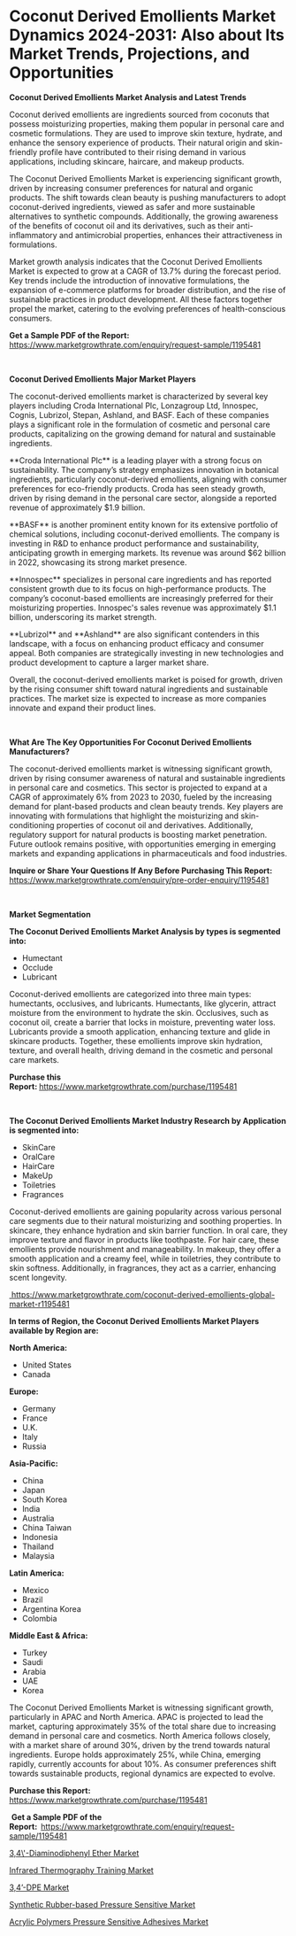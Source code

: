 <p><h1>Coconut Derived Emollients Market Dynamics 2024-2031: Also about Its Market Trends, Projections, and Opportunities</h1></p><p><strong>Coconut Derived Emollients Market Analysis and Latest Trends</strong></p>
<p><p>Coconut derived emollients are ingredients sourced from coconuts that possess moisturizing properties, making them popular in personal care and cosmetic formulations. They are used to improve skin texture, hydrate, and enhance the sensory experience of products. Their natural origin and skin-friendly profile have contributed to their rising demand in various applications, including skincare, haircare, and makeup products.</p><p>The Coconut Derived Emollients Market is experiencing significant growth, driven by increasing consumer preferences for natural and organic products. The shift towards clean beauty is pushing manufacturers to adopt coconut-derived ingredients, viewed as safer and more sustainable alternatives to synthetic compounds. Additionally, the growing awareness of the benefits of coconut oil and its derivatives, such as their anti-inflammatory and antimicrobial properties, enhances their attractiveness in formulations.</p><p>Market growth analysis indicates that the Coconut Derived Emollients Market is expected to grow at a CAGR of 13.7% during the forecast period. Key trends include the introduction of innovative formulations, the expansion of e-commerce platforms for broader distribution, and the rise of sustainable practices in product development. All these factors together propel the market, catering to the evolving preferences of health-conscious consumers.</p></p>
<p><strong>Get a Sample PDF of the Report:&nbsp;</strong> <a href="https://www.marketgrowthrate.com/enquiry/request-sample/1195481">https://www.marketgrowthrate.com/enquiry/request-sample/1195481</a></p>
<p>&nbsp;</p>
<p><strong>Coconut Derived Emollients Major Market Players</strong></p>
<p><p>The coconut-derived emollients market is characterized by several key players including Croda International Plc, Lonzagroup Ltd, Innospec, Cognis, Lubrizol, Stepan, Ashland, and BASF. Each of these companies plays a significant role in the formulation of cosmetic and personal care products, capitalizing on the growing demand for natural and sustainable ingredients.</p><p>**Croda International Plc** is a leading player with a strong focus on sustainability. The company’s strategy emphasizes innovation in botanical ingredients, particularly coconut-derived emollients, aligning with consumer preferences for eco-friendly products. Croda has seen steady growth, driven by rising demand in the personal care sector, alongside a reported revenue of approximately $1.9 billion.</p><p>**BASF** is another prominent entity known for its extensive portfolio of chemical solutions, including coconut-derived emollients. The company is investing in R&D to enhance product performance and sustainability, anticipating growth in emerging markets. Its revenue was around $62 billion in 2022, showcasing its strong market presence.</p><p>**Innospec** specializes in personal care ingredients and has reported consistent growth due to its focus on high-performance products. The company’s coconut-based emollients are increasingly preferred for their moisturizing properties. Innospec's sales revenue was approximately $1.1 billion, underscoring its market strength.</p><p>**Lubrizol** and **Ashland** are also significant contenders in this landscape, with a focus on enhancing product efficacy and consumer appeal. Both companies are strategically investing in new technologies and product development to capture a larger market share.</p><p>Overall, the coconut-derived emollients market is poised for growth, driven by the rising consumer shift toward natural ingredients and sustainable practices. The market size is expected to increase as more companies innovate and expand their product lines.</p></p>
<p>&nbsp;</p>
<p><strong>What Are The Key Opportunities For Coconut Derived Emollients Manufacturers?</strong></p>
<p><p>The coconut-derived emollients market is witnessing significant growth, driven by rising consumer awareness of natural and sustainable ingredients in personal care and cosmetics. This sector is projected to expand at a CAGR of approximately 6% from 2023 to 2030, fueled by the increasing demand for plant-based products and clean beauty trends. Key players are innovating with formulations that highlight the moisturizing and skin-conditioning properties of coconut oil and derivatives. Additionally, regulatory support for natural products is boosting market penetration. Future outlook remains positive, with opportunities emerging in emerging markets and expanding applications in pharmaceuticals and food industries.</p></p>
<p><strong>Inquire or Share Your Questions If Any Before Purchasing This Report:</strong> <a href="https://www.marketgrowthrate.com/enquiry/pre-order-enquiry/1195481">https://www.marketgrowthrate.com/enquiry/pre-order-enquiry/1195481</a></p>
<p>&nbsp;</p>
<p><strong>Market Segmentation</strong></p>
<p><strong>The Coconut Derived Emollients Market Analysis by types is segmented into:</strong></p>
<p><ul><li>Humectant</li><li>Occlude</li><li>Lubricant</li></ul></p>
<p><p>Coconut-derived emollients are categorized into three main types: humectants, occlusives, and lubricants. Humectants, like glycerin, attract moisture from the environment to hydrate the skin. Occlusives, such as coconut oil, create a barrier that locks in moisture, preventing water loss. Lubricants provide a smooth application, enhancing texture and glide in skincare products. Together, these emollients improve skin hydration, texture, and overall health, driving demand in the cosmetic and personal care markets.</p></p>
<p><strong>Purchase this Report:&nbsp;</strong><a href="https://www.marketgrowthrate.com/purchase/1195481">https://www.marketgrowthrate.com/purchase/1195481</a></p>
<p>&nbsp;</p>
<p><strong>The Coconut Derived Emollients Market Industry Research by Application is segmented into:</strong></p>
<p><ul><li>SkinCare</li><li>OralCare</li><li>HairCare</li><li>MakeUp</li><li>Toiletries</li><li>Fragrances</li></ul></p>
<p><p>Coconut-derived emollients are gaining popularity across various personal care segments due to their natural moisturizing and soothing properties. In skincare, they enhance hydration and skin barrier function. In oral care, they improve texture and flavor in products like toothpaste. For hair care, these emollients provide nourishment and manageability. In makeup, they offer a smooth application and a creamy feel, while in toiletries, they contribute to skin softness. Additionally, in fragrances, they act as a carrier, enhancing scent longevity.</p></p>
<p><a href="https://www.marketgrowthrate.com/coconut-derived-emollients-global-market-r1195481">&nbsp;https://www.marketgrowthrate.com/coconut-derived-emollients-global-market-r1195481</a></p>
<p><strong>In terms of Region, the Coconut Derived Emollients Market Players available by Region are:</strong></p>
<p>
    <p> <strong> North America: </strong>
        <ul>
            <li>United States</li>
            <li>Canada</li>
        </ul>
        </p> 
    <p> <strong> Europe: </strong>
        <ul>
            <li>Germany</li>
            <li>France</li>
            <li>U.K.</li>
            <li>Italy</li>
            <li>Russia</li>
        </ul>
        </p> 
    <p> <strong> Asia-Pacific: </strong>
        <ul>
            <li>China</li>
            <li>Japan</li>
            <li>South Korea</li>
            <li>India</li>
            <li>Australia</li>
            <li>China Taiwan</li>
            <li>Indonesia</li>
            <li>Thailand</li>
            <li>Malaysia</li>
        </ul>
        </p> 
    <p> <strong> Latin America: </strong>
        <ul>
            <li>Mexico</li>
            <li>Brazil</li>
            <li>Argentina Korea</li>
            <li>Colombia</li>
        </ul>
        </p> 
    <p> <strong> Middle East & Africa: </strong>
        <ul>
            <li>Turkey</li>
            <li>Saudi</li>
            <li>Arabia</li>
            <li>UAE</li>
            <li>Korea</li>
        </ul>
    </p>
    </p>
<p><p>The Coconut Derived Emollients Market is witnessing significant growth, particularly in APAC and North America. APAC is projected to lead the market, capturing approximately 35% of the total share due to increasing demand in personal care and cosmetics. North America follows closely, with a market share of around 30%, driven by the trend towards natural ingredients. Europe holds approximately 25%, while China, emerging rapidly, currently accounts for about 10%. As consumer preferences shift towards sustainable products, regional dynamics are expected to evolve.</p></p>
<p><strong>Purchase this Report: </strong><a href="https://www.marketgrowthrate.com/purchase/1195481">https://www.marketgrowthrate.com/purchase/1195481</a></p>
<p>&nbsp;<strong>Get a Sample PDF of the Report:&nbsp;&nbsp;</strong><a href="https://www.marketgrowthrate.com/enquiry/request-sample/1195481">https://www.marketgrowthrate.com/enquiry/request-sample/1195481</a></p>
<p><strong></strong></p>
<p><p><a href="https://github.com/bmorecock/Market-Research-Report-List-5/blob/main/34-diaminodiphenyl-ether-market.md">3,4\'-Diaminodiphenyl Ether Market</a></p><p><a href="https://www.linkedin.com/pulse/future-insights-infrared-thermography-training-market-trends-mqlmf">Infrared Thermography Training Market</a></p><p><a href="https://github.com/AshrafKhan865/Market-Research-Report-List-1/blob/main/34-dpe-market.md">3,4’-DPE Market</a></p><p><a href="https://issuu.com/reportprime-2/docs/synthetic-rubber-based-pressure-sen_ac3024221751ac">Synthetic Rubber-based Pressure Sensitive Market</a></p><p><a href="https://issuu.com/reportprime-2/docs/acrylic-polymers-pressure-sensitive_5c9c0361ab5868">Acrylic Polymers Pressure Sensitive Adhesives Market</a></p></p>